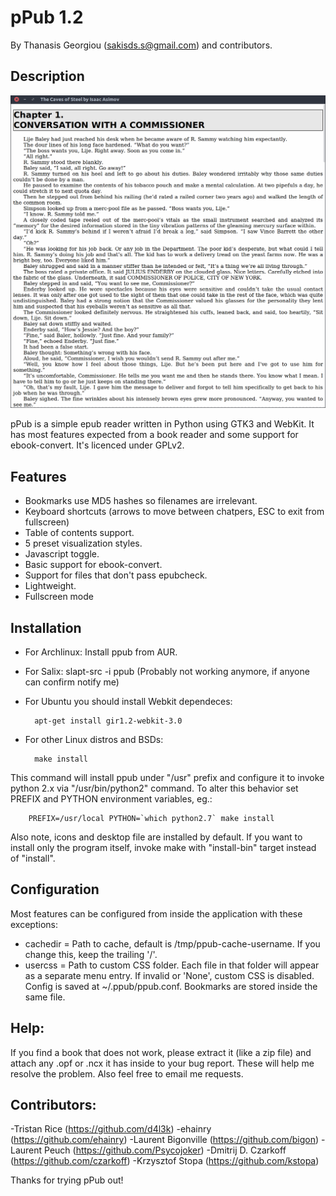 pPub 1.2
=========
By Thanasis Georgiou (sakisds.s@gmail.com) and contributors.


Description
-----------
![screenshot](./ppub.png)

pPub is a simple epub reader written in Python using GTK3 and WebKit. It has most features expected from a book reader and some support for ebook-convert. It's licenced under GPLv2.

Features
--------
- Bookmarks use MD5 hashes so filenames are irrelevant.
- Keyboard shortcuts (arrows to move between chatpers, ESC to exit from fullscreen)
- Table of contents support.
- 5 preset visualization styles.
- Javascript toggle.
- Basic support for ebook-convert.
- Support for files that don't pass epubcheck.
- Lightweight.
- Fullscreen mode

Installation
------------
- For Archlinux: Install ppub from AUR.
- For Salix: slapt-src -i ppub (Probably not working anymore, if anyone can confirm notify me)
- For Ubuntu you should install Webkit dependeces:

        apt-get install gir1.2-webkit-3.0

- For other Linux distros and BSDs:

        make install

This command will install ppub under "/usr" prefix and configure it to invoke python 2.x via "/usr/bin/python2" command. To alter this behavior set PREFIX and PYTHON environment variables, eg.:
        
        PREFIX=/usr/local PYTHON=`which python2.7` make install

Also note, icons and desktop file are installed by default. If you want to install only the program itself, invoke make with "install-bin" target instead of "install".

Configuration
-------------
Most features can be configured from inside the application with these exceptions:
- cachedir = Path to cache, default is /tmp/ppub-cache-username. If you change this, keep the trailing '/'.
- usercss = Path to custom CSS folder. Each file in that folder will appear as a separate menu entry. If invalid or 'None', custom CSS is disabled.
Config is saved at ~/.ppub/ppub.conf. Bookmarks are stored inside the same file.

Help:
-----------
If you find a book that does not work, please extract it (like a zip file) and attach any .opf or .ncx it has inside to your bug report. These will help me resolve the problem. Also feel free to email me requests.

Contributors:
-----------
-Tristan Rice (https://github.com/d4l3k)
-ehainry (https://github.com/ehainry)
-Laurent Bigonville (https://github.com/bigon)
-Laurent Peuch (https://github.com/Psycojoker)
-Dmitrij D. Czarkoff (https://github.com/czarkoff)
-Krzysztof Stopa (https://github.com/kstopa)

Thanks for trying pPub out!
